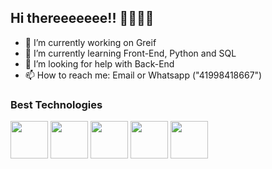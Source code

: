 ## Hi thereeeeeee!! 👋👋👋👋

- 🔭 I’m currently working on Greif
- 🌱 I’m currently learning Front-End, Python and SQL
- 🤔 I’m looking for help with Back-End
- 📫 How to reach me: Email or Whatsapp ("41998418667")

### Best Technologies

<div>
 <img src="https://cdn.jsdelivr.net/gh/devicons/devicon@latest/icons/html5/html5-original-wordmark.svg" width="60" />
 <img src="https://cdn.jsdelivr.net/gh/devicons/devicon@latest/icons/css3/css3-original-wordmark.svg" width="60" />
 <img src="https://cdn.jsdelivr.net/gh/devicons/devicon@latest/icons/javascript/javascript-original.svg" width="60" />
 <img src="https://cdn.jsdelivr.net/gh/devicons/devicon@latest/icons/python/python-original.svg" width="60" />
 <img src="https://cdn.jsdelivr.net/gh/devicons/devicon@latest/icons/microsoftsqlserver/microsoftsqlserver-original-wordmark.svg" width="60" />
                               
</div>
